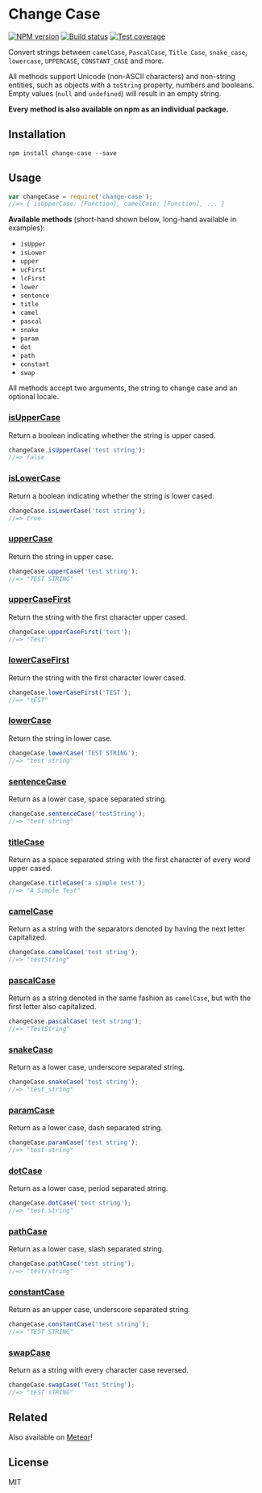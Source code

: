 # Change Case

[![NPM version][npm-image]][npm-url]
[![Build status][travis-image]][travis-url]
[![Test coverage][coveralls-image]][coveralls-url]

Convert strings between `camelCase`, `PascalCase`, `Title Case`, `snake_case`, `lowercase`, `UPPERCASE`, `CONSTANT_CASE` and more.

All methods support Unicode (non-ASCII characters) and non-string entities, such as objects with a `toString` property, numbers and booleans. Empty values (`null` and `undefined`) will result in an empty string.

**Every method is also available on npm as an individual package.**

## Installation

```
npm install change-case --save
```

## Usage

```js
var changeCase = require('change-case');
//=> { isUpperCase: [Function], camelCase: [Function], ... }
```

**Available methods** (short-hand shown below, long-hand available in examples):

* `isUpper`
* `isLower`
* `upper`
* `ucFirst`
* `lcFirst`
* `lower`
* `sentence`
* `title`
* `camel`
* `pascal`
* `snake`
* `param`
* `dot`
* `path`
* `constant`
* `swap`

All methods accept two arguments, the string to change case and an optional locale.

### [isUpperCase](https://github.com/blakeembrey/is-upper-case)

Return a boolean indicating whether the string is upper cased.

```js
changeCase.isUpperCase('test string');
//=> false
```

### [isLowerCase](https://github.com/blakeembrey/is-lower-case)

Return a boolean indicating whether the string is lower cased.

```js
changeCase.isLowerCase('test string');
//=> true
```

### [upperCase](https://github.com/blakeembrey/upper-case)

Return the string in upper case.

```js
changeCase.upperCase('test string');
//=> "TEST STRING"
```

### [upperCaseFirst](https://github.com/blakeembrey/upper-case-first)

Return the string with the first character upper cased.

```js
changeCase.upperCaseFirst('test');
//=> "Test"
```

### [lowerCaseFirst](https://github.com/blakeembrey/lower-case-first)

Return the string with the first character lower cased.

```js
changeCase.lowerCaseFirst('TEST');
//=> "tEST"
```

### [lowerCase](https://github.com/blakeembrey/lower-case)

Return the string in lower case.

```js
changeCase.lowerCase('TEST STRING');
//=> "test string"
```

### [sentenceCase](https://github.com/blakeembrey/sentence-case)

Return as a lower case, space separated string.

```js
changeCase.sentenceCase('testString');
//=> "test string"
```

### [titleCase](https://github.com/blakeembrey/title-case)

Return as a space separated string with the first character of every word upper cased.

```js
changeCase.titleCase('a simple test');
//=> "A Simple Test"
```

### [camelCase](https://github.com/blakeembrey/camel-case)

Return as a string with the separators denoted by having the next letter capitalized.

```js
changeCase.camelCase('test string');
//=> "testString"
```

### [pascalCase](https://github.com/blakeembrey/pascal-case)

Return as a string denoted in the same fashion as `camelCase`, but with the first letter also capitalized.

```js
changeCase.pascalCase('test string');
//=> "TestString"
```

### [snakeCase](https://github.com/blakeembrey/snake-case)

Return as a lower case, underscore separated string.

```js
changeCase.snakeCase('test string');
//=> "test_string"
```

### [paramCase](https://github.com/blakeembrey/param-case)

Return as a lower case, dash separated string.

```js
changeCase.paramCase('test string');
//=> "test-string"
```

### [dotCase](https://github.com/blakeembrey/dot-case)

Return as a lower case, period separated string.

```js
changeCase.dotCase('test string');
//=> "test.string"
```

### [pathCase](https://github.com/blakeembrey/path-case)

Return as a lower case, slash separated string.

```js
changeCase.pathCase('test string');
//=> "test/string"
```

### [constantCase](https://github.com/blakeembrey/constant-case)

Return as an upper case, underscore separated string.

```js
changeCase.constantCase('test string');
//=> "TEST_STRING"
```

### [swapCase](https://github.com/blakeembrey/swap-case)

Return as a string with every character case reversed.

```js
changeCase.swapCase('Test String');
//=> "tEST sTRING"
```

## Related

Also available on [Meteor](https://github.com/Konecty/change-case)!

## License

MIT

[npm-image]: https://img.shields.io/npm/v/change-case.svg?style=flat
[npm-url]: https://npmjs.org/package/change-case
[travis-image]: https://img.shields.io/travis/blakeembrey/change-case.svg?style=flat
[travis-url]: https://travis-ci.org/blakeembrey/change-case
[coveralls-image]: https://img.shields.io/coveralls/blakeembrey/change-case.svg?style=flat
[coveralls-url]: https://coveralls.io/r/blakeembrey/change-case?branch=master
